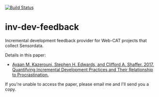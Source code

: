 [![Build Status](https://travis-ci.org/ayaankazerouni/inc-dev-feedback.svg?branch=master)](https://travis-ci.org/ayaankazerouni/inc-dev-feedback)

# inv-dev-feedback

Incremental development feedback provider for Web-CAT projects that collect Sensordata.

Details in this paper:

* [Ayaan M. Kazerouni, Stephen H. Edwards, and Clifford A. Shaffer. 2017. Quantifying Incremental Development Practices and Their Relationship to Procrastination.](https://dl.acm.org/citation.cfm?id=3106180)

If you're unable to access the paper, please email me and I'll send you a copy.
